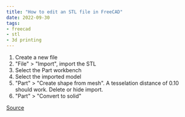 ```yaml
---
title: "How to edit an STL file in FreeCAD"
date: 2022-09-30
tags:
- freecad
- stl
- 3d printing
---
```


1. Create a new file
2. "File" > "Import", import the STL
3. Select the Part workbench
4. Select the imported model
5. "Part" > "Create shape from mesh". A tesselation distance of 0.10 should work. Delete or hide import.
6. "Part" > "Convert to solid"

[Source](https://all3dp.com/1/7-free-stl-editors-edit-repair-stl-files/)
